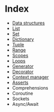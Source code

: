 # Index

- [Data structures](data-structures.md)
- [List](list.md)
- [Set](set.md)
- [Dictionary](dictionary.md)
- [Tuple](tuple.md)
- [Range](range.md)
- [Scopes](scope.md)
- [Loops](loops.md)
- [Generator](generator.md)
- [Decorator](decorator.md)
- [Context manager](context-manager.md)
- [Asserts](asserts.md)
- Comprehensions
- Coroutine
- Sockets
- Async/Await